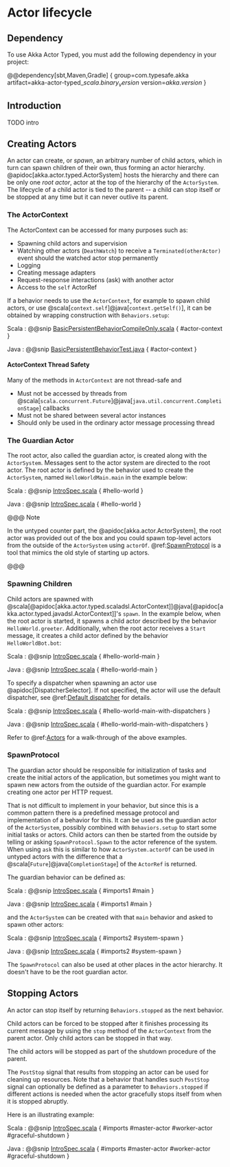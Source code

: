 # Actor lifecycle

## Dependency

To use Akka Actor Typed, you must add the following dependency in your project:

@@dependency[sbt,Maven,Gradle] {
  group=com.typesafe.akka
  artifact=akka-actor-typed_$scala.binary_version$
  version=$akka.version$
}

## Introduction

TODO intro

## Creating Actors

An actor can create, or _spawn_, an arbitrary number of child actors, which in turn can spawn children of their own, thus
forming an actor hierarchy. @apidoc[akka.actor.typed.ActorSystem] hosts the hierarchy and there can be only one _root actor_,
actor at the top of the hierarchy of the `ActorSystem`. The lifecycle of a child actor is tied to the parent -- a child
can stop itself or be stopped at any time but it can never outlive its parent.

### The ActorContext

The ActorContext can be accessed for many purposes such as:

* Spawning child actors and supervision
* Watching other actors (`DeathWatch`) to receive a `Terminated(otherActor)` event should the watched actor stop permanently
* Logging
* Creating message adapters
* Request-response interactions (ask) with another actor
* Access to the `self` ActorRef

If a behavior needs to use the `ActorContext`, for example to spawn child actors, or use
@scala[`context.self`]@java[`context.getSelf()`], it can be obtained by wrapping construction with `Behaviors.setup`:

Scala
:  @@snip [BasicPersistentBehaviorCompileOnly.scala](/akka-persistence-typed/src/test/scala/docs/akka/persistence/typed/BasicPersistentBehaviorCompileOnly.scala) { #actor-context }

Java
:  @@snip [BasicPersistentBehaviorTest.java](/akka-persistence-typed/src/test/java/jdocs/akka/persistence/typed/BasicPersistentBehaviorTest.java) { #actor-context }

#### ActorContext Thread Safety

Many of the methods in `ActorContext` are not thread-safe and

* Must not be accessed by threads from @scala[`scala.concurrent.Future`]@java[`java.util.concurrent.CompletionStage`] callbacks  
* Must not be shared between several actor instances
* Should only be used in the ordinary actor message processing thread

### The Guardian Actor

The root actor, also called the guardian actor, is created along with the `ActorSystem`. Messages sent to the actor 
system are directed to the root actor. The root actor is defined by the behavior used to create the `ActorSystem`, 
named `HelloWorldMain.main` in the example below:

Scala
:  @@snip [IntroSpec.scala](/akka-actor-typed-tests/src/test/scala/docs/akka/typed/IntroSpec.scala) { #hello-world }

Java
:  @@snip [IntroSpec.scala](/akka-actor-typed-tests/src/test/java/jdocs/akka/typed/IntroTest.java) { #hello-world }


@@@ Note

In the untyped counter part, the @apidoc[akka.actor.ActorSystem], the root actor was provided out of the box and you
could spawn top-level actors from the outside of the `ActorSystem` using `actorOf`. @ref:[SpawnProtocol](#spawnprotocol)
is a tool that mimics the old style of starting up actors.

@@@ 


### Spawning Children

Child actors are spawned with @scala[@apidoc[akka.actor.typed.scaladsl.ActorContext]]@java[@apidoc[akka.actor.typed.javadsl.ActorContext]]'s `spawn`. 
In the example below, when the root actor
is started, it spawns a child actor described by the behavior `HelloWorld.greeter`. Additionally, when the root actor receives a
`Start` message, it creates a child actor defined by the behavior `HelloWorldBot.bot`:

Scala
:  @@snip [IntroSpec.scala](/akka-actor-typed-tests/src/test/scala/docs/akka/typed/IntroSpec.scala) { #hello-world-main }

Java
:  @@snip [IntroSpec.scala](/akka-actor-typed-tests/src/test/java/jdocs/akka/typed/IntroTest.java) { #hello-world-main }

To specify a dispatcher when spawning an actor use @apidoc[DispatcherSelector]. If not specified, the actor will
use the default dispatcher, see @ref:[Default dispatcher](../dispatchers.md#default-dispatcher) for details.

Scala
:  @@snip [IntroSpec.scala](/akka-actor-typed-tests/src/test/scala/docs/akka/typed/IntroSpec.scala) { #hello-world-main-with-dispatchers }

Java
:  @@snip [IntroSpec.scala](/akka-actor-typed-tests/src/test/java/jdocs/akka/typed/IntroTest.java) { #hello-world-main-with-dispatchers }

Refer to @ref:[Actors](actors.md#introduction) for a walk-through of the above examples.

### SpawnProtocol

The guardian actor should be responsible for initialization of tasks and create the initial actors of the application,
but sometimes you might want to spawn new actors from the outside of the guardian actor. For example creating one actor
per HTTP request.

That is not difficult to implement in your behavior, but since this is a common pattern there is a predefined
message protocol and implementation of a behavior for this. It can be used as the guardian actor of the `ActorSystem`,
possibly combined with `Behaviors.setup` to start some initial tasks or actors. Child actors can then be started from
the outside by telling or asking `SpawnProtocol.Spawn` to the actor reference of the system. When using `ask` this is
similar to how `ActorSystem.actorOf` can be used in untyped actors with the difference that a
@scala[`Future`]@java[`CompletionStage`] of the `ActorRef` is returned.

The guardian behavior can be defined as:

Scala
:  @@snip [IntroSpec.scala](/akka-actor-typed-tests/src/test/scala/docs/akka/typed/SpawnProtocolDocSpec.scala) { #imports1 #main }

Java
:  @@snip [IntroSpec.scala](/akka-actor-typed-tests/src/test/java/jdocs/akka/typed/SpawnProtocolDocTest.java) { #imports1 #main }

and the `ActorSystem` can be created with that `main` behavior and asked to spawn other actors:

Scala
:  @@snip [IntroSpec.scala](/akka-actor-typed-tests/src/test/scala/docs/akka/typed/SpawnProtocolDocSpec.scala) { #imports2 #system-spawn }

Java
:  @@snip [IntroSpec.scala](/akka-actor-typed-tests/src/test/java/jdocs/akka/typed/SpawnProtocolDocTest.java) { #imports2 #system-spawn }

The `SpawnProtocol` can also be used at other places in the actor hierarchy. It doesn't have to be the root
guardian actor.

## Stopping Actors

An actor can stop itself by returning `Behaviors.stopped` as the next behavior.

Child actors can be forced to be stopped after it finishes processing its current message by using the
`stop` method of the `ActorContext` from the parent actor. Only child actors can be stopped in that way.

The child actors will be stopped as part of the shutdown procedure of the parent.

The `PostStop` signal that results from stopping an actor can be used for cleaning up resources. Note that
a behavior that handles such `PostStop` signal can optionally be defined as a parameter to `Behaviors.stopped`
if different actions is needed when the actor gracefully stops itself from when it is stopped abruptly.

Here is an illustrating example:

Scala
:  @@snip [IntroSpec.scala](/akka-actor-typed-tests/src/test/scala/docs/akka/typed/GracefulStopDocSpec.scala) {
    #imports
    #master-actor
    #worker-actor
    #graceful-shutdown
  }

Java
:  @@snip [IntroSpec.scala](/akka-actor-typed-tests/src/test/java/jdocs/akka/typed/GracefulStopDocTest.java)  {
   #imports
   #master-actor
   #worker-actor
   #graceful-shutdown
 }
